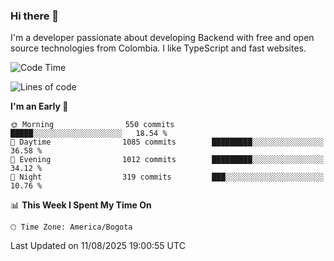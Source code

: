 ### Hi there 👋

I'm a developer passionate about developing Backend with free and open source technologies from Colombia. I like TypeScript and fast websites.

<!--START_SECTION:waka-->
![Code Time](http://img.shields.io/badge/Code%20Time-5%2C793%20hrs%2021%20mins-blue)

![Lines of code](https://img.shields.io/badge/From%20Hello%20World%20I%27ve%20Written-5.7%20million%20lines%20of%20code-blue)

**I'm an Early 🐤** 

```text
🌞 Morning                550 commits         █████░░░░░░░░░░░░░░░░░░░░   18.54 % 
🌆 Daytime                1085 commits        █████████░░░░░░░░░░░░░░░░   36.58 % 
🌃 Evening                1012 commits        █████████░░░░░░░░░░░░░░░░   34.12 % 
🌙 Night                  319 commits         ███░░░░░░░░░░░░░░░░░░░░░░   10.76 % 
```


📊 **This Week I Spent My Time On** 

```text
🕑︎ Time Zone: America/Bogota
```


 Last Updated on 11/08/2025 19:00:55 UTC
<!--END_SECTION:waka-->

